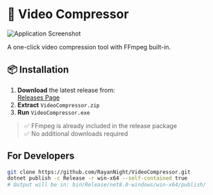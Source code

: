# 🎥 Video Compressor

![Application Screenshot](https://github.com/user-attachments/assets/af44204d-d399-4d12-ad35-2dcecb22010d)

A one-click video compression tool with FFmpeg built-in.

## 📦 Installation

1. **Download** the latest release from:  
   [Releases Page](https://github.com/yourusername/VideoCompressor/releases)
2. **Extract** `VideoCompressor.zip`
3. **Run** `VideoCompressor.exe`

> ✅ FFmpeg is already included in the release package  
> ✅ No additional downloads required

## For Developers

```bash
git clone https://github.com/RayanNight/VideoCompressor.git
dotnet publish -c Release -r win-x64 --self-contained true
# Output will be in: bin/Release/net8.0-windows/win-x64/publish/
